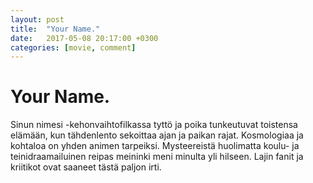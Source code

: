 ```yaml
---
layout: post
title:  "Your Name."
date:   2017-05-08 20:17:00 +0300
categories: [movie, comment]
---
```


# Your Name.

Sinun nimesi -kehonvaihtofilkassa tyttö ja poika tunkeutuvat toistensa elämään, kun tähdenlento sekoittaa ajan ja paikan rajat. Kosmologiaa ja kohtaloa on yhden animen tarpeiksi. Mysteereistä huolimatta koulu- ja teinidraamailuinen reipas meininki meni minulta yli hilseen. Lajin fanit ja kriitikot ovat saaneet tästä paljon irti.

[//]: # "http://www.imdb.com/title/tt5311514/"